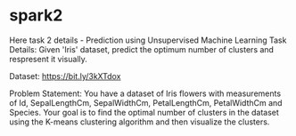# spark2
Here task 2  details -
Prediction using Unsupervised Machine Learning
Task Details:
Given 'Iris' dataset, predict the optimum number of clusters and respresent it visually.

Dataset: https://bit.ly/3kXTdox

Problem Statement:
You have a dataset of Iris flowers with measurements of Id, SepalLengthCm, SepalWidthCm, PetalLengthCm, PetalWidthCm and Species. Your goal is to find the optimal number of clusters in the dataset using the K-means clustering algorithm and then visualize the clusters.
